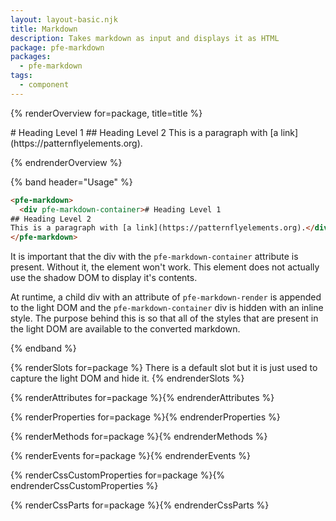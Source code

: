 ```yaml
---
layout: layout-basic.njk
title: Markdown
description: Takes markdown as input and displays it as HTML
package: pfe-markdown
packages:
  - pfe-markdown
tags:
  - component
---
```


{% renderOverview for=package, title=title %}
<pfe-markdown>
  <div pfe-markdown-container># Heading Level 1
## Heading Level 2
This is a paragraph with [a link](https://patternflyelements.org).</div>
</pfe-markdown>

{% endrenderOverview %}

{% band header="Usage" %}
```html
<pfe-markdown>
  <div pfe-markdown-container># Heading Level 1
## Heading Level 2
This is a paragraph with [a link](https://patternflyelements.org).</div>
</pfe-markdown>
```

It is important that the div with the `pfe-markdown-container` attribute is present. Without it, the element won't work. This element does not actually use the shadow DOM to display it's contents.

At runtime, a child div with an attribute of `pfe-markdown-render` is appended to the light DOM and the `pfe-markdown-container` div is hidden with an inline style. The purpose behind this is so that all of the styles that are present in the light DOM are available to the converted markdown.

{% endband %}

{% renderSlots for=package %}
  There is a default slot but it is just used to capture the light DOM and hide it.
{% endrenderSlots %}

{% renderAttributes for=package %}{% endrenderAttributes %}

{% renderProperties for=package %}{% endrenderProperties %}

{% renderMethods for=package %}{% endrenderMethods %}

{% renderEvents for=package %}{% endrenderEvents %}

{% renderCssCustomProperties for=package %}{% endrenderCssCustomProperties %}

{% renderCssParts for=package %}{% endrenderCssParts %}
